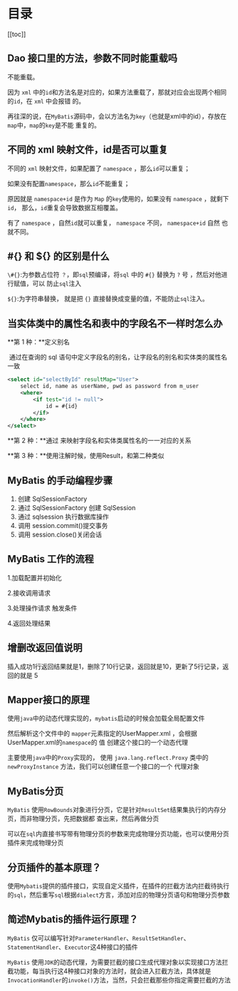 # 目录

[[toc]]

## Dao 接口里的方法，参数不同时能重载吗

不能重载。

因为 `xml` 中的`id`和方法名是对应的，如果方法重载了，那就对应会出现两个相同的`id`，在 `xml` 中会报错 的。 

再往深的说，在`MyBatis`源码中，会以方法名为`key`（也就是xml中的id），存放在`map`中，`map`的`key`是不能 重复的。

## 不同的 xml 映射文件，id是否可以重复

不同的 `xml` 映射文件，如果配置了 `namespace` ，那么`id`可以重复；

如果没有配置`namespace`，那么`id`不能重复；

原因就是 `namespace+id` 是作为 `Map` 的`key`使用的，如果没有 `namespace` ，就剩下`id`， 那么，`id`重复会导致数据互相覆盖。

有了 `namespace` ，自然`id`就可以重复， `namespace` 不同， `namespace+id` 自然 也就不同。

## #{} 和 ${} 的区别是什么

`\#{}`:为参数占位符 `？`，即`sql`预编译，将`sql` 中的 `#{}` 替换为 `?` 号 ，然后对他进行赋值，可以 防止`sql`注入

`${}`:为字符串替换， 就是把 `{}` 直接替换成变量的值，不能防止`sql`注入。



## 当实体类中的属性名和表中的字段名不一样时怎么办

**第 1 种：**定义别名

​	通过在查询的 sql 语句中定义字段名的别名，让字段名的别名和实体类的属性名一致

~~~xml
<select id="selectById" resultMap="User">
	select id, name as userName, pwd as password from m_user
	<where>
		<if test="id != null">
			id = #{id}
		</if>
	</where>
</select>

~~~

**第 2 种：**通过  来映射字段名和实体类属性名的一一对应的关系

**第 3 种：**使用注解时候，使用Result，和第二种类似



## MyBatis 的手动编程步骤

1. 创建 SqlSessionFactory
2. 通过 SqlSessionFactory 创建 SqlSession
3. 通过 sqlsession 执行数据库操作 
4. 调用 session.commit()提交事务 
5. 调用 session.close()关闭会话



## MyBatis 工作的流程

1.加载配置并初始化

2.接收调用请求

3.处理操作请求 触发条件

4.返回处理结果



## 增删改返回值说明

插入成功1行返回结果就是1，删除了10行记录，返回就是10，更新了5行记录，返回的就是 5



## Mapper接口的原理

使用`java`中的动态代理实现的，`mybatis`启动的时候会加载全局配置文件

然后解析这个文件中的 `mapper`元素指定的UserMapper.xml ，会根据 UserMapper.xml的`namespace`的 值 创建这个接口的一个动态代理

主要使用`java`中的`Proxy`实现的， 使用 `java.lang.reflect.Proxy` 类中的 `newProxyInstance` 方法，我们可以创建任意一个接口的一个 代理对象



## MyBatis分页

`MyBatis` 使用`RowBounds`对象进行分页，它是针对`ResultSet`结果集执行的内存分页，而非物理分页，先把数据都 查出来，然后再做分页

可以在`sql`内直接书写带有物理分页的参数来完成物理分页功能，也可以使用分页插件来完成物理分页



## 分页插件的基本原理？

使用`Mybatis`提供的插件接口，实现自定义插件，在插件的拦截方法内拦截待执行的`sql`，然后重写`sql`根据`dialect`方言，添加对应的物理分页语句和物理分页参数



## 简述Mybatis的插件运行原理？

`MyBatis` 仅可以编写针对`ParameterHandler`、`ResultSetHandler`、`StatementHandler`、`Executor`这4种接口的插件

`MyBatis` 使用`JDK`的动态代理，为需要拦截的接口生成代理对象以实现接口方法拦截功能，每当执行这4种接口对象的方法时，就会进入拦截方法，具体就是`InvocationHandler`的`invoke()`方法，当然，只会拦截那些你指定需要拦截的方法



















































































































